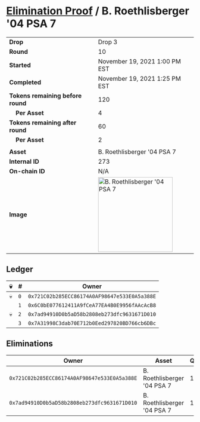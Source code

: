 # [Elimination Proof](./readme.md) / B. Roethlisberger &#039;04 PSA 7

|||
|---|---|
| **Drop** | Drop 3 |
| **Round** | 10 |
| **Started** | November 19, 2021 1:00 PM EST |
| **Completed** | November 19, 2021 1:25 PM EST |
| **Tokens remaining before round** | 120 |
| **&nbsp;&nbsp;&nbsp;&nbsp;Per Asset** | 4 |
| **Tokens remaining after round** | 60 |
| **&nbsp;&nbsp;&nbsp;&nbsp;Per Asset** | 2 |
| | |
| **Asset** | B. Roethlisberger &#039;04 PSA 7 |
| **Internal ID** | 273 |
| **On-chain ID** | N/A |
| **Image** | <img src="https://tcdn.blokpax.com/94d9199b-dc64-4203-b1d5-6e8ee9da947a/f4dcc3b0b7d308bf446b93c930bcc17e48f084a377cf578147ead0bd99b9fc3f.jpg" height="200" alt="B. Roethlisberger &#039;04 PSA 7" /> |

## Ledger

| 💀 | # | Owner |
| --- | --- | --- |
| 💀 | `0` | `0x721C02b285ECC86174A0AF98647e533E0A5a388E` |
|  | `1` | `0x6C0bE077612411A9fCeA77EA4B0E9956fAAcAcB8` |
| 💀 | `2` | `0x7ad94910D0b5aD58b2808eb273dfc9631671D010` |
|  | `3` | `0x7A31998C3dab70E712b0Eed297820BD766cb6DBc` |


## Eliminations

| Owner | Asset | Qty. | Transaction |
| --- | --- | --- | --- |
| `0x721C02b285ECC86174A0AF98647e533E0A5a388E` | B. Roethlisberger '04 PSA 7 | 1 | [Polygonscan](https://polygonscan.com/tx/0x138bd92729e02ecfb4fe6753c45217f45a36922d15e140a8574d15fb03c4975b) |
| `0x7ad94910D0b5aD58b2808eb273dfc9631671D010` | B. Roethlisberger '04 PSA 7 | 1 | [Polygonscan](https://polygonscan.com/tx/0x3440404ecbcc682a296258b55a884996d5ad95f793cfd3c8febc95fd159d9aa2) |
